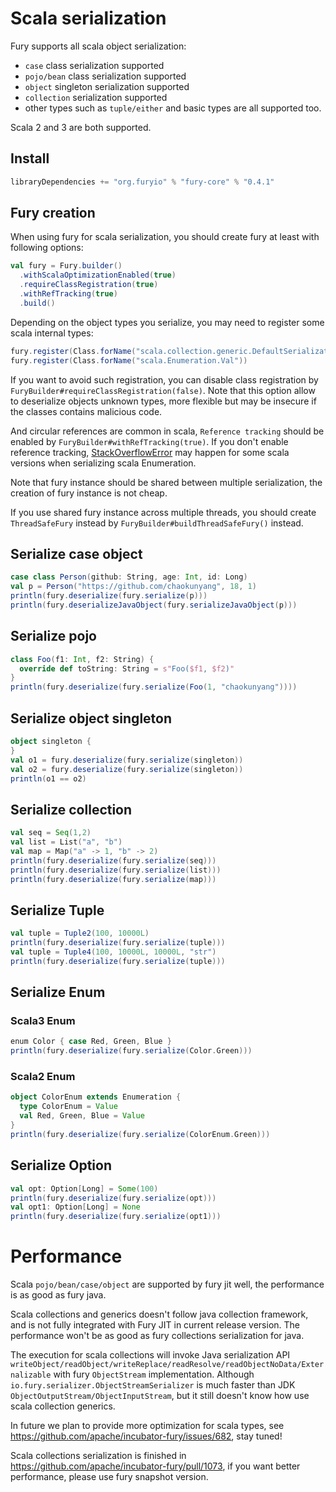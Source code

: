 <!-- fury_frontmatter --
title: Scala Serialization Guide
order: 4
-- fury_frontmatter -->

# Scala serialization
Fury supports all scala object serialization:
- `case` class serialization supported
- `pojo/bean` class serialization supported
- `object` singleton serialization supported
- `collection` serialization supported
- other types such as `tuple/either` and basic types are all supported too.

Scala 2 and 3 are both supported.

## Install
```sbt
libraryDependencies += "org.furyio" % "fury-core" % "0.4.1"
```

## Fury creation
When using fury for scala serialization, you should create fury at least with following options:
```scala
val fury = Fury.builder()
  .withScalaOptimizationEnabled(true)
  .requireClassRegistration(true)
  .withRefTracking(true)
  .build()
```
Depending on the object types you serialize, you may need to register some scala internal types:
```scala
fury.register(Class.forName("scala.collection.generic.DefaultSerializationProxy"))
fury.register(Class.forName("scala.Enumeration.Val"))
```
If you want to avoid such registration, you can disable class registration by `FuryBuilder#requireClassRegistration(false)`.
Note that this option allow to deserialize objects unknown types, more flexible but may be insecure if the classes contains malicious code.

And circular references are common in scala, `Reference tracking` should be enabled by `FuryBuilder#withRefTracking(true)`. If you don't enable reference tracking, [StackOverflowError](https://github.com/apache/incubator-fury/issues/1032) may happen for some scala versions when serializing scala Enumeration.

Note that fury instance should be shared between multiple serialization, the creation of fury instance is not cheap.

If you use shared fury instance across multiple threads, you should create `ThreadSafeFury` instead by `FuryBuilder#buildThreadSafeFury()` instead.

## Serialize case object
```scala
case class Person(github: String, age: Int, id: Long)
val p = Person("https://github.com/chaokunyang", 18, 1)
println(fury.deserialize(fury.serialize(p)))
println(fury.deserializeJavaObject(fury.serializeJavaObject(p)))
```

## Serialize pojo
```scala
class Foo(f1: Int, f2: String) {
  override def toString: String = s"Foo($f1, $f2)"
}
println(fury.deserialize(fury.serialize(Foo(1, "chaokunyang"))))
```

## Serialize object singleton
```scala
object singleton {
}
val o1 = fury.deserialize(fury.serialize(singleton))
val o2 = fury.deserialize(fury.serialize(singleton))
println(o1 == o2)
```

## Serialize collection
```scala
val seq = Seq(1,2)
val list = List("a", "b")
val map = Map("a" -> 1, "b" -> 2)
println(fury.deserialize(fury.serialize(seq)))
println(fury.deserialize(fury.serialize(list)))
println(fury.deserialize(fury.serialize(map)))
```

## Serialize Tuple
```scala
val tuple = Tuple2(100, 10000L)
println(fury.deserialize(fury.serialize(tuple)))
val tuple = Tuple4(100, 10000L, 10000L, "str")
println(fury.deserialize(fury.serialize(tuple)))
```

## Serialize Enum
### Scala3 Enum
```scala
enum Color { case Red, Green, Blue }
println(fury.deserialize(fury.serialize(Color.Green)))
```
### Scala2 Enum
```scala
object ColorEnum extends Enumeration {
  type ColorEnum = Value
  val Red, Green, Blue = Value
}
println(fury.deserialize(fury.serialize(ColorEnum.Green)))
```

## Serialize Option
```scala
val opt: Option[Long] = Some(100)
println(fury.deserialize(fury.serialize(opt)))
val opt1: Option[Long] = None
println(fury.deserialize(fury.serialize(opt1)))
```

# Performance
Scala `pojo/bean/case/object` are supported by fury jit well, the performance is as good as fury java.

Scala collections and generics doesn't follow java collection framework, and is not fully integrated with Fury JIT in current release version. The performance won't be as good as fury collections serialization for java.

The execution for scala collections will invoke Java serialization API `writeObject/readObject/writeReplace/readResolve/readObjectNoData/Externalizable` with fury `ObjectStream` implementation. Although `io.fury.serializer.ObjectStreamSerializer` is much faster than JDK `ObjectOutputStream/ObjectInputStream`, but it still doesn't know how use scala collection generics.

In future we plan to provide more optimization for scala types, see https://github.com/apache/incubator-fury/issues/682, stay tuned!

Scala collections serialization is finished in https://github.com/apache/incubator-fury/pull/1073, if you want better performance, please use fury snapshot version.

